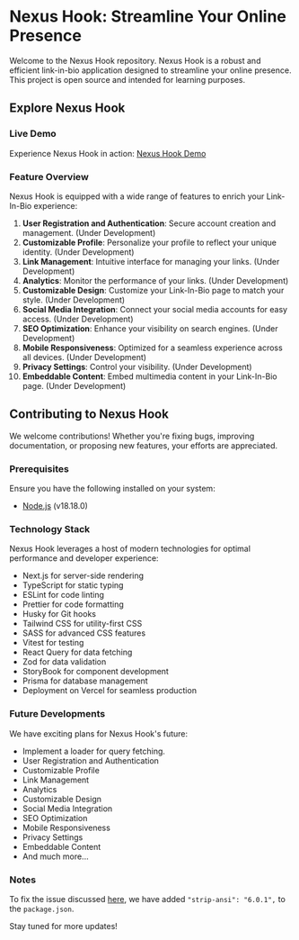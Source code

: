 # Nexus Hook: Streamline Your Online Presence

Welcome to the Nexus Hook repository. Nexus Hook is a robust and efficient link-in-bio application designed to streamline your online presence. This project is open source and intended for learning purposes.

## Explore Nexus Hook

### Live Demo

Experience Nexus Hook in action: [Nexus Hook Demo](https://nexus-nook-seven.vercel.app/)

### Feature Overview

Nexus Hook is equipped with a wide range of features to enrich your Link-In-Bio experience:

1. **User Registration and Authentication**: Secure account creation and management. (Under Development)
2. **Customizable Profile**: Personalize your profile to reflect your unique identity. (Under Development)
3. **Link Management**: Intuitive interface for managing your links. (Under Development)
4. **Analytics**: Monitor the performance of your links. (Under Development)
5. **Customizable Design**: Customize your Link-In-Bio page to match your style. (Under Development)
6. **Social Media Integration**: Connect your social media accounts for easy access. (Under Development)
7. **SEO Optimization**: Enhance your visibility on search engines. (Under Development)
8. **Mobile Responsiveness**: Optimized for a seamless experience across all devices. (Under Development)
9. **Privacy Settings**: Control your visibility. (Under Development)
10. **Embeddable Content**: Embed multimedia content in your Link-In-Bio page. (Under Development)

## Contributing to Nexus Hook

We welcome contributions! Whether you're fixing bugs, improving documentation, or proposing new features, your efforts are appreciated.

### Prerequisites

Ensure you have the following installed on your system:

-   [Node.js](https://nodejs.org/en/) (v18.18.0)

### Technology Stack

Nexus Hook leverages a host of modern technologies for optimal performance and developer experience:

-   Next.js for server-side rendering
-   TypeScript for static typing
-   ESLint for code linting
-   Prettier for code formatting
-   Husky for Git hooks
-   Tailwind CSS for utility-first CSS
-   SASS for advanced CSS features
-   Vitest for testing
-   React Query for data fetching
-   Zod for data validation
-   StoryBook for component development
-   Prisma for database management
-   Deployment on Vercel for seamless production

### Future Developments

We have exciting plans for Nexus Hook's future:

-   Implement a loader for query fetching.
-   User Registration and Authentication
-   Customizable Profile
-   Link Management
-   Analytics
-   Customizable Design
-   Social Media Integration
-   SEO Optimization
-   Mobile Responsiveness
-   Privacy Settings
-   Embeddable Content
-   And much more...

### Notes

To fix the issue discussed [here](https://github.com/eslint/eslint/discussions/17215), we have added `"strip-ansi": "6.0.1",` to the `package.json`.

Stay tuned for more updates!
